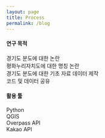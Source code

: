 ```yaml
---
layout: page
title: Process
permalink: /blog
---
```

#### 연구 목적
경기도 분도에 대한 논란<br>
평화누리자치도에 대한 명칭 논란<br>
경기도 분도에 대한 기초 자료 데이터 제작<br>
코드 및 데이터 공유<br>

#### 활용 툴
Python<br>
QGIS<br>
Overpass API<br>
Kakao API<br>
